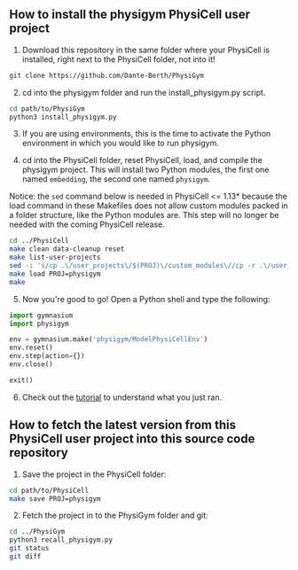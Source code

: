## How to install the physigym PhysiCell user project

1. Download this repository in the same folder where your PhysiCell is installed, right next to the PhysiCell folder, not into it!
```bash
git clone https://github.com/Dante-Berth/PhysiGym
```

2. cd into the physigym folder and run the install_physigym.py script.
```bash
cd path/to/PhysiGym
python3 install_physigym.py
```

3. If you are using environments, this is the time to activate the Python environment in which you would like to run physigym.

4. cd into the PhysiCell folder, reset PhysiCell, load, and compile the physigym project.
This will install two Python modules, the first one named `embedding`, the second one named `physigym`.

Notice: the `sed` command below is needed in PhysiCell <= 1.13\* because the load command in these Makefiles does not allow custom modules packed in a folder structure, like the Python modules are.
This step will no longer be needed with the coming PhysiCell release.
```bash
cd ../PhysiCell
make clean data-cleanup reset
make list-user-projects
sed -i 's/cp .\/user_projects\/$(PROJ)\/custom_modules\//cp -r .\/user_projects\/$(PROJ)\/custom_modules\//' ./Makefile
make load PROJ=physigym
make
```

5. Now you're good to go! Open a Python shell and type the following:
```python
import gymnasium
import physigym

env = gymnasium.make('physigym/ModelPhysiCellEnv')
env.reset()
env.step(action={})
env.close()

exit()
```

6. Check out the [tutorial](https://github.com/Dante-Berth/PhysiGym/blob/main/man/TUTORIAL_physigym.md) to understand what you just ran.


## How to fetch the latest version from this PhysiCell user project into this source code repository

1. Save the project in the PhysiCell folder:
```bash
cd path/to/PhysiCell
make save PROJ=physigym
```

2. Fetch the project in to the PhysiGym folder and git:
```bash
cd ../PhysiGym
python3 recall_physigym.py
git status
git diff
```
